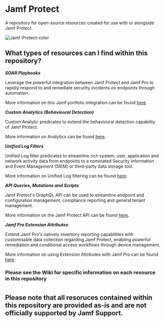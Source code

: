 # Jamf Protect
A repository for open-source resources created for use with or alongside Jamf Protect.

![Jamf-Protect-color](https://user-images.githubusercontent.com/39714638/132669395-cc0e613d-a1f5-480a-8c52-6380b945f4d7.png)

## What types of resources can I find within this repository?

***SOAR Playbooks***

Leverage the powerful integration between Jamf Protect and Jamf Pro to rapidly respond to and remediate security incidents on endpoints through automation.

More information on this Jamf portfolio integration can be found [here](https://docs.jamf.com/jamf-protect/documentation/Setting_Up_Analytic_Remediation_With_Jamf_Pro.html).

***Custom Analytics (Behavioural Detection)***

Custom Analytic predicates to extend the behavioural detection capability of Jamf Protect.

More information on Analytics can be found [here](https://docs.jamf.com/jamf-protect/documentation/Analytics.html).

***Unified Log Filters***

Unified Log filter predicates to streamline rich system, user, application and network activity data from endpoints to a nominated Security Information and Event Management (SIEM) or third-party data storage tool.

More information on Unified Log filtering can be found [here](https://docs.jamf.com/jamf-protect/documentation/Unified_Logging.html).

***API Queries, Mutations and Scripts***

Jamf Protect's GraphQL API can be used to streamline endpoint and configuration management, compliance reporting and general tenant management.

More information on the Jamf Protect API can be found [here](https://docs.jamf.com/jamf-protect/documentation/Jamf_Protect_API.html).

***Jamf Pro Extension Attributes***

Extend Jamf Pro's natively inventory reporting capabilities with customisable data collection regarding Jamf Protect, enabling powerful remediation and conditional access workflows through device management.  

More information on using Extension Attributes with Jamf Pro can be found [here](https://docs.jamf.com/10.32.0/jamf-pro/administrator-guide/Computer_Extension_Attributes.html).

### Please see the Wiki for specific information on each resource in this repository

#
## Please note that all resoruces contained within this repository are provided as-is and are not officially supported by Jamf Support.
